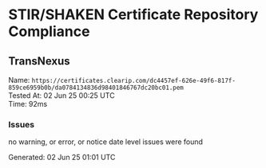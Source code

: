 # STIR/SHAKEN Certificate Repository Compliance

## TransNexus

Name: `https://certificates.clearip.com/dc4457ef-626e-49f6-817f-859ce6959b0b/da0784134836d98401846767dc20bc01.pem`\
Tested At: 02 Jun 25 00:25 UTC\
Time: 92ms

### Issues

no warning, or error, or notice date level issues were found

Generated: 02 Jun 25 01:01 UTC